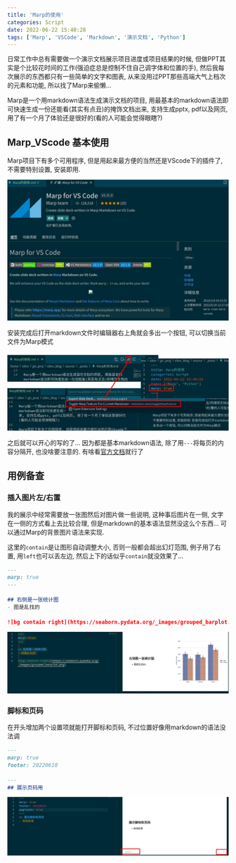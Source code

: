 ```yaml
---
title: 'Marp的使用'
categories: Script
date: 2022-06-22 15:40:28
tags: ['Marp', 'VSCode', 'Markdown', '演示文档', 'Python']
---
```


日常工作中总有需要做一个演示文档展示项目进度或项目结果的时候, 但做PPT其实是个比较花时间的工作(强迫症总是控制不住自己调字体和位置的手), 然后我每次展示的东西都只有一些简单的文字和图表, 从来没用过PPT那些高端大气上档次的元素和功能, 所以找了Marp来偷懒...


<!-- 摘要部分 -->
<!-- more -->


Marp是一个用markdown语法生成演示文档的项目, 用最基本的markdown语法即可快速生成一份还能看(其实有点丑)的掩饰文档出来, 支持生成pptx, pdf以及网页, 用了有一个月了体验还是很好的(看的人可能会觉得眼瞎?)

## Marp_VScode 基本使用
Marp项目下有多个可用程序, 但是用起来最方便的当然还是VScode下的插件了, 不需要特别设置, 安装即用. 


![](https://raw.githubusercontent.com/silenwang/Gallary/master/2022/06/upgit_Marp_VScode_20220622_1655884337.jpg)

安装完成后打开markdown文件时编辑器右上角就会多出一个按钮, 可以切换当前文件为Marp模式

![](https://raw.githubusercontent.com/silenwang/Gallary/master/2022/06/upgit_Marp_VScode_Set_20220622_1655884577.jpg)


之后就可以开心的写的了... 因为都是基本markdown语法, 除了用`---`将每页的内容分隔开, 也没啥要注意的. 有啥看[官方文档](https://marpit.marp.app/markdown)就行了

## 用例备查

### 插入图片左/右置

我的展示中经常需要放一张图然后对图片做一些说明, 这种事后图片在一侧, 文字在一侧的方式看上去比较合理, 但是markdown的基本语法显然没这么个东西... 可以通过Marp的背景图片语法来实现.

这里的`contain`是让图形自动调整大小, 否则一般都会超出幻灯范围, 例子用了右置, 用`left`也可以丢左边, 然后上下的话似乎`contain`就没效果了...

```markdown
---
marp: true
---

## 右侧是一张统计图
- 图是乱找的

![bg contain right](https://seaborn.pydata.org/_images/grouped_barplot.png)
```

![](https://raw.githubusercontent.com/silenwang/Gallary/master/2022/06/upgit_Marp_VScode_Slide1_20220622_1655885449.jpg)

### 脚标和页码

在开头增加两个设置项就能打开脚标和页码, 不过位置好像用markdown的语法没法调

```markdown
---
marp: true
footer: 20220610

---
## 展示页码用
```

![](https://raw.githubusercontent.com/silenwang/Gallary/master/2022/06/upgit_Marp_VScode_Slide2_20220622_1655885767.jpg)
